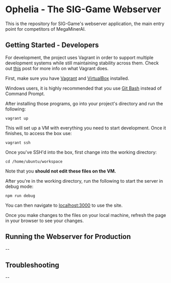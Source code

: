 # Ophelia - The SIG-Game Webserver

This is the repository for SIG-Game's webserver application, the main entry point
for competitors of MegaMinerAI.

## Getting Started - Developers
For development, the project uses Vagrant in order to support multiple development
systems while still maintaining stability across them. Check out [this](http://siggame.io)
 post for more info on what Vagrant does.
 
 First, make sure you have [Vagrant](https://www.vagrantup.com/downloads.html)
 and [VirtualBox](https://www.virtualbox.org/wiki/Downloads) installed.
 
 Windows users, it is highly recommended that you use
 [Git Bash](https://git-scm.com/downloads) instead of Command Prompt.
 
 After installing those programs, go into your project's directory and run the following:
```
vagrant up
```
This will set up a VM with everything you need to start development. Once it finishes,
to access the box use:

```
vagrant ssh
```
Once you've SSH'd into the box, first change into the working directory:
```
cd /home/ubuntu/workspace
```
Note that you **should not edit these files on the VM.**

After you're in the working directory, run the following to start the server in debug mode: 
```
npm run debug
``` 
You can then navigate to [localhost:3000](localhost:3000) to use the site.

Once you make changes to the files on your local machine, refresh the page in your browser
to see your changes. 

## Running the Webserver for Production

--

## Troubleshooting

--
